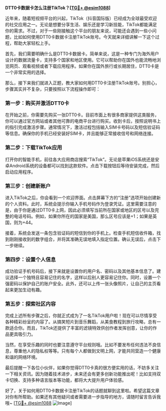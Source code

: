 **DTT0卡数据卡怎么注册TikTok？[[TG💪+ @esim1088](https://t.me/s/esim1088)]**

近年来，随着短视频平台的兴起，TikTok（抖音国际版）已经成为全球最受欢迎的社交应用之一。无论是想要分享生活、娱乐还是学习新技能，TikTok都能满足你的需求。不过，对于一些刚接触这个平台的朋友来说，可能还会遇到一些小问题，比如如何使用DTT0卡数据卡注册TikTok账号。今天就来详细讲解一下这个过程，帮助大家轻松上手。

首先，我们需要明确什么是DTT0卡数据卡。简单来说，这是一种专门为海外用户设计的数据流量卡，支持多个国家和地区使用。它可以帮助你在国外也能流畅地浏览网页、观看视频或者下载应用程序。如果你在国外旅行或长期居住，DTT0卡是一个非常实用的选择。

那么，接下来我们就进入正题，教大家如何用DTT0卡注册TikTok账号。别担心，步骤其实并不复杂，只要按照以下流程操作即可：

### 第一步：购买并激活DTT0卡

在开始之前，你需要先购买一张DTT0卡。目前市面上有很多商家提供这类服务，你可以通过官方网站或者其他可靠的电商平台进行购买。收到卡后，按照说明书上的指引完成激活步骤。通常情况下，激活过程包括输入SIM卡号码以及短信验证码等信息。确保你的手机已经安装好SIM卡，并且能够正常接收信号和网络连接。

### 第二步：下载TikTok应用

打开你的智能手机，前往各大应用商店搜索“TikTok”。无论是苹果iOS系统还是安卓Android系统的设备都可以找到这款软件。点击下载按钮后等待安装完成，然后启动应用程序。

### 第三步：创建新账户

进入TikTok之后，你会看到一个欢迎界面。点击屏幕下方的“注册”选项开始创建新的个人资料。此时，系统会提示你输入手机号码作为登录凭证。这里需要注意的是，由于你是通过DTT0卡上网，因此必须填写当前所在国家或地区的区号以及完整的电话号码。例如，如果你所在的国家是美国，那么区号应该是+1；如果是英国，则为+44。

接着，系统会发送一条包含验证码的短信到你的手机上。检查手机短信收件箱，找到刚刚接收到的数字组合，并将其准确无误地填入指定位置。确认无误后，点击下一步继续。

### 第四步：设置个人信息

成功验证手机号码后，接下来就是设置你的用户名、密码以及其他基本信息了。建议选择一个独特且容易记住的名字，这样以后别人更容易记住你。同时，设置一个强密码以保护自己的账户安全。此外，还可以上传一张头像照片，让自己的主页看起来更加生动有趣。

### 第五步：探索社区内容

完成上述所有步骤之后，你就正式成为了一名TikTok用户啦！现在可以尽情享受各种精彩纷呈的内容了。从搞笑短片到音乐舞蹈，从美食教程到旅行攻略，总有一款适合你。而且，TikTok还提供了丰富的滤镜特效供创作者发挥创意，让你的作品更具吸引力。

当然，在享受乐趣的同时也要注意遵守平台规则哦。比如不要发布任何违法不良信息，尊重他人的隐私权等等。只有每个人都做到文明上网，才能共同营造一个健康和谐的网络环境。

最后提醒一下各位小伙伴，如果你觉得DTT0卡真的很方便实用的话，不妨多关注一下相关资讯。因为随着技术进步，未来还会有更多创新功能推出呢！比如支持双卡切换、支持多种语言版本等功能，都将大大提升用户体验感。

好了，关于如何用DTT0卡数据卡注册TikTok的话题就聊到这里啦。希望这篇文章对你有所帮助。如果还有其他疑问或者需要进一步指导的地方，请随时留言告诉我哦~ [[TG💪+ @esim1088](https://t.me/s/esim1088) ![Image](https://i.postimg.cc/4NQfJmqS/Snipaste-2025-05-13-00-14-12.png)]
